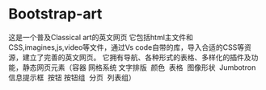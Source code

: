 # Bootstrap-art
 这是一个普及Classical art的英文网页 它包括html主文件和CSS,imagines,js,video等文件，通过Vs code自带的库，导入合适的CSS等资源，建立了完善的英文网页。 它拥有导航、各种形式的表格、多样化的插件及功能，静态网页元素（容器 网格系统 文字排版  颜色  表格  图像形状  Jumbotron 信息提示框  按钮 按钮组  分页  列表组）
